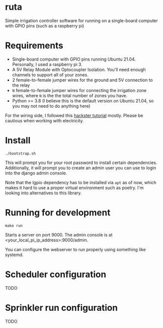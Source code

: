 # ruta
Simple irrigation controller software for running on a single-board computer with GPIO pins (such as a raspberry pi)


# Requirements

- Single-board computer with GPIO pins running Ubuntu 21.04. Personally, I used a raspberry pi 3.
- A 5V Relay Module with Optocoupler Isolation. You'll need enough channels to support all of your zones. 
- 2 female-to-female jumper wires for the ground and 5V connection to the relay
- `N` female-to-female jumper wires for connecting the irrigation zone wires, where `N` is the the total number of zones you have.
- Python >= 3.8 (I believe this is the default version on Ubuntu 21.04, so you may not need to do anything here)

For the wiring side, I followed this [hackster tutorial](https://www.hackster.io/Ryan33/raspberry-pi-web-page-based-sprinkler-controller-00d26f) mostly. Please be cautious when working with electricity. 

# Install
```
./bootstrap.sh
```

This will prompt you for your root password to install certain dependencies. Additionally, it will prompt you to create an admin user you can use to login into the django admin console.

Note that the lgpio dependency has to be installed via `apt` as of now, which makes it hard to use a proper virtual environment such as poetry. I'm looking into alternatives to this library.

# Running for development
```
make run
```

Starts a server on port 9000. The admin console is at <your_local_pi_ip_address>:9000/admin. 

You can configure the webserver to run properly using something like systemd. 

# Scheduler configuration

TODO

# Sprinkler run configuration

TODO
